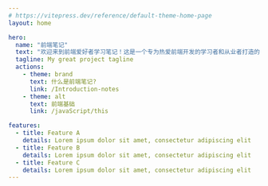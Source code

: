 ```yaml
---
# https://vitepress.dev/reference/default-theme-home-page
layout: home

hero:
  name: "前端笔记"
  text: "欢迎来到前端爱好者学习笔记！这是一个专为热爱前端开发的学习者和从业者打造的知识宝库，无论你是初学者，还是已有一定经验的开发者，这里都能找到适合你的内容。"
  tagline: My great project tagline
  actions:
    - theme: brand
      text: 什么是前端笔记?
      link: /Introduction-notes
    - theme: alt
      text: 前端基础
      link: /javaScript/this

features:
  - title: Feature A
    details: Lorem ipsum dolor sit amet, consectetur adipiscing elit
  - title: Feature B
    details: Lorem ipsum dolor sit amet, consectetur adipiscing elit
  - title: Feature C
    details: Lorem ipsum dolor sit amet, consectetur adipiscing elit
---
```


